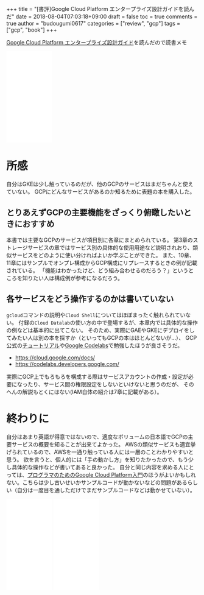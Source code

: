 +++
title = "[書評]Google Cloud Platform エンタープライズ設計ガイドを読んだ"
date = 2018-08-04T07:03:18+09:00
draft = false
toc = true
comments = true
author = "budougumi0617"
categories = ["review", "gcp"]
tags = ["gcp", "book"]
+++

[Google Cloud Platform エンタープライズ設計ガイド](http://amazon.jp/dp/4822257908)を読んだので読書メモ

<!--more-->

<iframe style="width:120px;height:240px;" marginwidth="0" marginheight="0" scrolling="no" frameborder="0" src="//rcm-fe.amazon-adsystem.com/e/cm?lt1=_blank&bc1=000000&IS2=1&bg1=FFFFFF&fc1=000000&lc1=0000FF&t=github.io-22&o=9&p=8&l=as4&m=amazon&f=ifr&ref=as_ss_li_til&asins=4822257908&linkId=623082059a17c3c39dffd10ca5b94856"></iframe>


# 所感
自分はGKEは少し触っているのだが、他のGCPのサービスはまだちゃんと使えていない。
GCPにどんなサービスがあるのか知るために表題の本を購入した。

## とりあえずGCPの主要機能をざっくり俯瞰したいときにおすすめ
本書では主要なGCPのサービスが項目別に各章にまとめられている。
第3章のストレージサービスの章ではサービス別の具体的な使用用途など説明されおり、類似サービスをどのように使い分ければよいか学ぶことができた。
また、10章、11章にはサンプルでオンプレ構成からGCP構成にリプレースするときの例が記載されている。
「機能はわかったけど、どう組み合わせるのだろう？」というところを知りたい人は構成例が参考になるだろう。

## 各サービスをどう操作するのかは書いていない
`gcloud`コマンドの説明や`Cloud Shell`についてはほぼまったく触れられていない。
付録の`Cloud Datalab`の使い方の中で登場するが、本章内では具体的な操作の例などは基本的に出てこない。
そのため、実際にGAEやGKEにデプロイをしてみたい人は別の本を探すか（といってもGCPの本はほとんどないが…）、
GCP公式の[チュートリアル](https://cloud.google.com/docs/)や[Google Codelabs](https://codelabs.developers.google.com/)で勉強したほうが良さそうだ。

- https://cloud.google.com/docs/
- https://codelabs.developers.google.com/

実際にGCP上でもろもろを構成する際はサービスアカウントの作成・設定が必要になったり、サービス間の権限設定をしないといけないと思うのだが、
そのへんの解説もとくにはない(IAM自体の紹介は7章に記載がある）。

# 終わりに
自分はあまり英語が得意ではないので、適度なボリュームの日本語でGCPの主要サービスの概要を知ることが出来てよかった。
AWSの類似サービスも適宜挙げられているので、AWSを一通り触っている人には一層のことわかりやすいと思う。
欲を言うと、個人的には「手の動かし方」を知りたかったので、もう少し具体的な操作などが書いてあると良かった。
自分と同じ内容を求める人にとっては、[プログラマのためのGoogle Cloud Platform入門](http://amazon.jp/dp/B0721JNVGT)のほうがよいかもしれない。こちらは少し古いせいかサンプルコードが動かないなどの問題があるらしい（自分は一度目を通しただけでまだサンプルコードなどは動かせていない）。


<iframe style="width:120px;height:240px;" marginwidth="0" marginheight="0" scrolling="no" frameborder="0" src="//rcm-fe.amazon-adsystem.com/e/cm?lt1=_blank&bc1=000000&IS2=1&bg1=FFFFFF&fc1=000000&lc1=0000FF&t=github.io-22&o=9&p=8&l=as4&m=amazon&f=ifr&ref=as_ss_li_til&asins=4822257908&linkId=623082059a17c3c39dffd10ca5b94856"></iframe>
<iframe style="width:120px;height:240px;" marginwidth="0" marginheight="0" scrolling="no" frameborder="0" src="//rcm-fe.amazon-adsystem.com/e/cm?lt1=_blank&bc1=000000&IS2=1&bg1=FFFFFF&fc1=000000&lc1=0000FF&t=github.io-22&o=9&p=8&l=as4&m=amazon&f=ifr&ref=as_ss_li_til&asins=B0721JNVGT&linkId=ac5fabb7a7cee775ede839a748df230d"></iframe>
